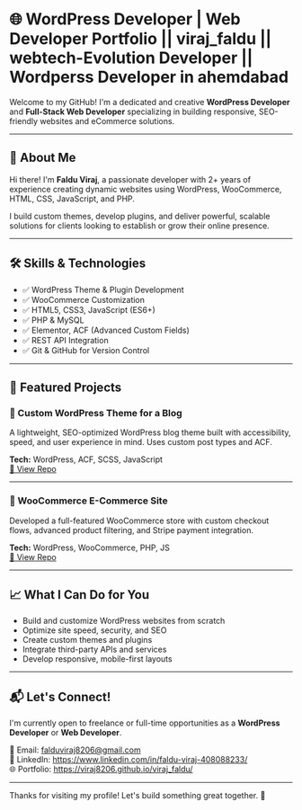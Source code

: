 # 🌐 WordPress Developer | Web Developer Portfolio || viraj_faldu || webtech-Evolution Developer || Wordperss Developer in ahemdabad

Welcome to my GitHub! I'm a dedicated and creative **WordPress Developer** and **Full-Stack Web Developer** specializing in building responsive, SEO-friendly websites and eCommerce solutions.

---

## 👋 About Me

Hi there! I'm **Faldu Viraj**, a passionate developer with 2+ years of experience creating dynamic websites using WordPress, WooCommerce, HTML, CSS, JavaScript, and PHP.

I build custom themes, develop plugins, and deliver powerful, scalable solutions for clients looking to establish or grow their online presence.

---

## 🛠️ Skills & Technologies

- ✅ WordPress Theme & Plugin Development  
- ✅ WooCommerce Customization  
- ✅ HTML5, CSS3, JavaScript (ES6+)  
- ✅ PHP & MySQL  
- ✅ Elementor, ACF (Advanced Custom Fields)  
- ✅ REST API Integration  
- ✅ Git & GitHub for Version Control  

---

## 🚀 Featured Projects

### 🔧 Custom WordPress Theme for a Blog  
A lightweight, SEO-optimized WordPress blog theme built with accessibility, speed, and user experience in mind. Uses custom post types and ACF.

**Tech:** WordPress, ACF, SCSS, JavaScript  
[🔗 View Repo](https://github.com/yourusername/project1)

---

### 🛒 WooCommerce E-Commerce Site  
Developed a full-featured WooCommerce store with custom checkout flows, advanced product filtering, and Stripe payment integration.

**Tech:** WordPress, WooCommerce, PHP, JS  
[🔗 View Repo](https://github.com/yourusername/project2)

---

## 📈 What I Can Do for You

- Build and customize WordPress websites from scratch  
- Optimize site speed, security, and SEO  
- Create custom themes and plugins  
- Integrate third-party APIs and services  
- Develop responsive, mobile-first layouts

---

## 📬 Let's Connect!

I'm currently open to freelance or full-time opportunities as a **WordPress Developer** or **Web Developer**.

📧 Email: falduviraj8206@gmail.com  
💼 LinkedIn: https://www.linkedin.com/in/faldu-viraj-408088233/  
🌐 Portfolio: https://viraj8206.github.io/viraj_faldu/

---

Thanks for visiting my profile! Let's build something great together. 🚀
